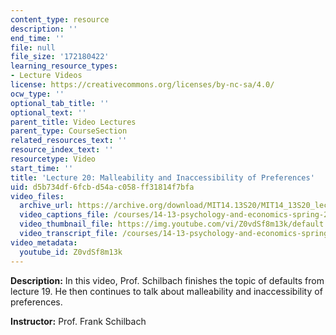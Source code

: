 ```yaml
---
content_type: resource
description: ''
end_time: ''
file: null
file_size: '172180422'
learning_resource_types:
- Lecture Videos
license: https://creativecommons.org/licenses/by-nc-sa/4.0/
ocw_type: ''
optional_tab_title: ''
optional_text: ''
parent_title: Video Lectures
parent_type: CourseSection
related_resources_text: ''
resource_index_text: ''
resourcetype: Video
start_time: ''
title: 'Lecture 20: Malleability and Inaccessibility of Preferences'
uid: d5b734df-6fcb-d54a-c058-ff31814f7bfa
video_files:
  archive_url: https://archive.org/download/MIT14.13S20/MIT14_13S20_lec20_300k.mp4
  video_captions_file: /courses/14-13-psychology-and-economics-spring-2020/df569254942c5794b385778b5c3cde72_Z0vdSf8m13k.vtt
  video_thumbnail_file: https://img.youtube.com/vi/Z0vdSf8m13k/default.jpg
  video_transcript_file: /courses/14-13-psychology-and-economics-spring-2020/3bcbb538917567123357fa0e4a11daf0_Z0vdSf8m13k.pdf
video_metadata:
  youtube_id: Z0vdSf8m13k
---
```


**Description:** In this video, Prof. Schilbach finishes the topic of defaults from lecture 19. He then continues to talk about malleability and inaccessibility of preferences.

**Instructor:** Prof. Frank Schilbach

